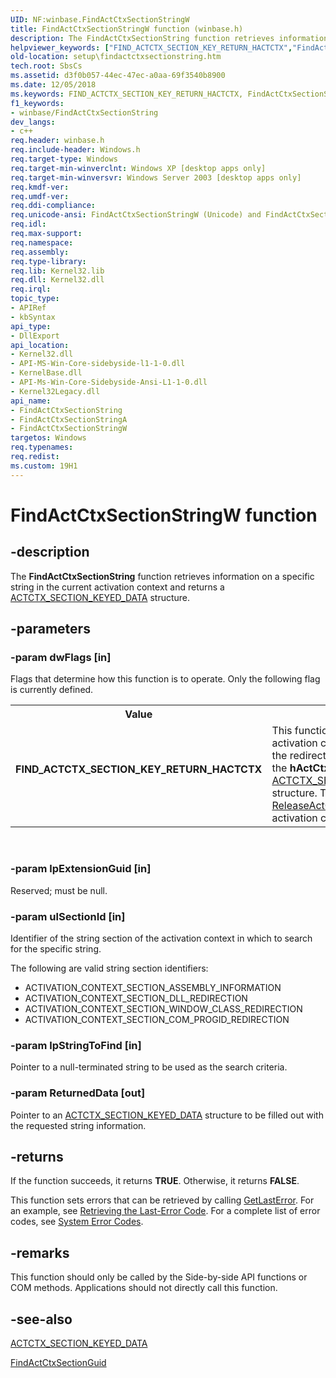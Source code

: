 ```yaml
---
UID: NF:winbase.FindActCtxSectionStringW
title: FindActCtxSectionStringW function (winbase.h)
description: The FindActCtxSectionString function retrieves information on a specific string in the current activation context and returns a ACTCTX_SECTION_KEYED_DATA structure.helpviewer_keywords: ["FIND_ACTCTX_SECTION_KEY_RETURN_HACTCTX","FindActCtxSectionString","FindActCtxSectionString function [Side-by-side Assemblies]","FindActCtxSectionStringA","FindActCtxSectionStringW","_win32_findactctxsectionstring","setup.findactctxsectionstring","winbase/FindActCtxSectionString","winbase/FindActCtxSectionStringA","winbase/FindActCtxSectionStringW"]
old-location: setup\findactctxsectionstring.htm
tech.root: SbsCs
ms.assetid: d3f0b057-44ec-47ec-a0aa-69f3540b8900
ms.date: 12/05/2018
ms.keywords: FIND_ACTCTX_SECTION_KEY_RETURN_HACTCTX, FindActCtxSectionString, FindActCtxSectionString function [Side-by-side Assemblies], FindActCtxSectionStringA, FindActCtxSectionStringW, _win32_findactctxsectionstring, setup.findactctxsectionstring, winbase/FindActCtxSectionString, winbase/FindActCtxSectionStringA, winbase/FindActCtxSectionStringW
f1_keywords:
- winbase/FindActCtxSectionString
dev_langs:
- c++
req.header: winbase.h
req.include-header: Windows.h
req.target-type: Windows
req.target-min-winverclnt: Windows XP [desktop apps only]
req.target-min-winversvr: Windows Server 2003 [desktop apps only]
req.kmdf-ver: 
req.umdf-ver: 
req.ddi-compliance: 
req.unicode-ansi: FindActCtxSectionStringW (Unicode) and FindActCtxSectionStringA (ANSI)
req.idl: 
req.max-support: 
req.namespace: 
req.assembly: 
req.type-library: 
req.lib: Kernel32.lib
req.dll: Kernel32.dll
req.irql: 
topic_type:
- APIRef
- kbSyntax
api_type:
- DllExport
api_location:
- Kernel32.dll
- API-MS-Win-Core-sidebyside-l1-1-0.dll
- KernelBase.dll
- API-Ms-Win-Core-Sidebyside-Ansi-L1-1-0.dll
- Kernel32Legacy.dll
api_name:
- FindActCtxSectionString
- FindActCtxSectionStringA
- FindActCtxSectionStringW
targetos: Windows
req.typenames: 
req.redist: 
ms.custom: 19H1
---
```


# FindActCtxSectionStringW function


## -description


The 
<b>FindActCtxSectionString</b> function retrieves information on a specific string in the current activation context and returns a 
<a href="https://docs.microsoft.com/windows/desktop/api/winbase/ns-winbase-actctx_section_keyed_data">ACTCTX_SECTION_KEYED_DATA</a> structure.


## -parameters




### -param dwFlags [in]

Flags that determine how this function is to operate. Only the following flag is currently defined. 



<table>
<tr>
<th>Value</th>
<th>Meaning</th>
</tr>
<tr>
<td width="40%"><a id="FIND_ACTCTX_SECTION_KEY_RETURN_HACTCTX"></a><a id="find_actctx_section_key_return_hactctx"></a><dl>
<dt><b>FIND_ACTCTX_SECTION_KEY_RETURN_HACTCTX</b></dt>
</dl>
</td>
<td width="60%">
This function returns the activation context handle where the redirection data was found in the <b>hActCtx</b> member of the 
<a href="https://docs.microsoft.com/windows/desktop/api/winbase/ns-winbase-actctx_section_keyed_data">ACTCTX_SECTION_KEYED_DATA</a> structure. The caller must use 
<a href="https://docs.microsoft.com/windows/desktop/api/winbase/nf-winbase-releaseactctx">ReleaseActCtx</a> to release this activation context.

</td>
</tr>
</table>
 


### -param lpExtensionGuid [in]

Reserved; must be null.


### -param ulSectionId [in]

Identifier of the string section of the activation context in which to search for the specific string. 




The following are valid string section identifiers:

<ul>
<li>ACTIVATION_CONTEXT_SECTION_ASSEMBLY_INFORMATION</li>
<li>ACTIVATION_CONTEXT_SECTION_DLL_REDIRECTION</li>
<li>ACTIVATION_CONTEXT_SECTION_WINDOW_CLASS_REDIRECTION</li>
<li>ACTIVATION_CONTEXT_SECTION_COM_PROGID_REDIRECTION</li>
</ul>

### -param lpStringToFind [in]

Pointer to a null-terminated string to be used as the search criteria.


### -param ReturnedData [out]

Pointer to an 
<a href="https://docs.microsoft.com/windows/desktop/api/winbase/ns-winbase-actctx_section_keyed_data">ACTCTX_SECTION_KEYED_DATA</a> structure to be filled out with the requested string information.


## -returns



If the function succeeds, it returns <b>TRUE</b>. Otherwise, it returns <b>FALSE</b>.

This function sets errors that can be retrieved by calling 
<a href="https://docs.microsoft.com/windows/desktop/api/errhandlingapi/nf-errhandlingapi-getlasterror">GetLastError</a>. For an example, see 
<a href="https://docs.microsoft.com/windows/desktop/Debug/retrieving-the-last-error-code">Retrieving the Last-Error Code</a>. For a complete list of error codes, see 
<a href="https://docs.microsoft.com/windows/desktop/Debug/system-error-codes">System Error Codes</a>.




## -remarks



This function should only be called by the Side-by-side API functions or COM methods. Applications should not directly call this function.




## -see-also




<a href="https://docs.microsoft.com/windows/desktop/api/winbase/ns-winbase-actctx_section_keyed_data">ACTCTX_SECTION_KEYED_DATA</a>



<a href="https://docs.microsoft.com/windows/desktop/api/winbase/nf-winbase-findactctxsectionguid">FindActCtxSectionGuid</a>
 

 

